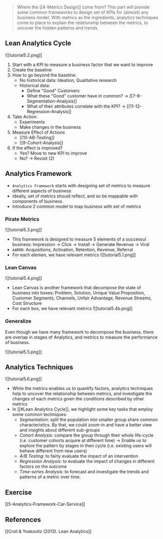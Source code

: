 > Where the [[4-Metrics Design]] come from? This part will provide some common frameworks to design set of KPIs for (almost) any business model. With metrics as the ingredients, analytics techniques come to place to explain the relationship between the metrics, to uncover the hidden patterns and trends.

## Lean Analytics Cycle
![[tutorial5.2.png]]
1. Start with a KPI to measure a business factor that we want to improve
2. Create the baseline 
3. How to go beyond the baseline:
	- No historical data: Ideation, Qualitative research
	- Historical data:
		- Define "Good" Customers
		- What these "Good" customer have in common? -> [[7-8-Segmentation-Analysis]]
		- What of their attributes correlate with the KPI? -> [[11-12-Regression-Analysis]]
4. Take Action:
	- Experiments
	- Make changes in the business
5. Measure Effect of Actions
	- [[10-AB-Testing]]
	- [[9-Cohort-Analysis]]
6. If the effect is improved?
	- Yes? Move to new KPI to improve
	- No? -> Revisit (2)

## Analytics Framework
- `Analytics Framework` starts with designing set of metrics to measure different aspects of business
- Ideally, set of metrics should reflect, and so be mappable with components of business. 
- Introduce 2 common model to map business with set of metrics

### Pirate Metrics
![[tutorial5.3.png]]
- This framework is designed to measure 5 elements of a successul business: Impression -> Click -> Install -> Generate Revenue -> Viral
- `AARRR`: Acquisitions, Activation, Retention, Revenue, Referral
- For each elemen, we have relevant metrics
![[tutorial5.1.png]]

### Lean Canvas
![[tutorial5.4.png]]
- Lean Canvas is another framework that decompose the state of business into boxes: Problem, Solution, Unique Value Proposition, Customer Segments, Channels, Unfair Advantage, Revenue Streams, Cost Structure
- For each box, we have relevant metrics
![[tutorial5.4b.png]]

### Generalize
Even though we have many framework to decompose the business, there are overlap in stages of Analytics, and metrics to measure the performance of business.

![[tutorial5.5.png]]

## Analytics Techniques
![[tutorial5.6.png]]

- While the metrics enables us to quantify factors, analytics techniques help to uncover the relationship between metrics, and investigate the changes of each metrics given the conditions described by other metrics
- In [[#Lean Analytics Cycle]], we highlight some key tasks that employ some common techniques:
	- *Segmentation*: split the population into smaller group share common characteristics. By that, we could zoom-in and have a better view and insights about different sub-groups
	- *Cohort Analysis*: compare the group through their whole life-cycle (i.e. customer cohorts acquire at different time) -> Enable us to explore the pattern by stages in theri cycle (i.e. existing users will behave different from new users) 
	- *A/B Testing*: to fairly evaluate the impact of an intervention
	- *Regression Analysis*: to evaluate the impact of changes in different factors on the outcome
	- *Time-series Analysis*: to forecast and investigate the trends and patterns of a metric over time.

## Exercise
[[5-Analytics-Framework-Car-Service]]

## References
[[Croll & Yoskovitz (2013). Lean Analytics]]
